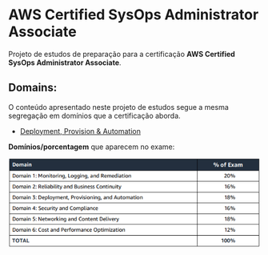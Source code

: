 # AWS Certified SysOps Administrator Associate

Projeto de estudos de preparação para a certificação **AWS Certified SysOps Administrator Associate**.

## Domains:

O conteúdo apresentado neste projeto de estudos segue a mesma segregação em domínios que a certificação aborda.

- [Deployment, Provision & Automation](./Deployment_Provision_and_Automation/README.md)

**Domínios/porcentagem** que aparecem no exame:

![certification-domains](./Images/aws-certified-sysops-admin-domains.png)